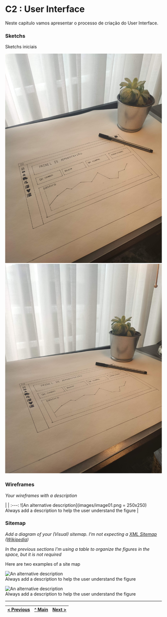 # C2 : User Interface

Neste capitulo vamos apresentar o processo de criação do User Interface.


### Sketchs

Sketchs iniciais

![An alternative description](images/image01.jpg)
![An alternative description](images/image02.jpg)




### Wireframes

_Your wireframes with a description_  

| |
:---:
![An alternative description](images/image01.png = 250x250)
Always add a description to help the user understand the figure |


### Sitemap

_Add a diagram of your (Visual) sitemap. I'm not expecting a [XML Sitemap](https://developers.google.com/search/docs/advanced/sitemaps/build-sitemap#expandable-1) ([Wikipedia](https://en.wikipedia.org/wiki/Sitemaps))_  

_In the previous sections I'm using a table to organize the figures in the space, but it is not required_

Here are two examples of a site map

![An alternative description](images/image08.png)  
Always add a description to help the user understand the figure  

![An alternative description](images/image07.png)  
Always add a description to help the user understand the figure  



---
[< Previous](c1.md) | [^ Main](https://github.com/exemploTrabalho/report) | [Next >](c3.md)
:--- | :---: | ---: 
